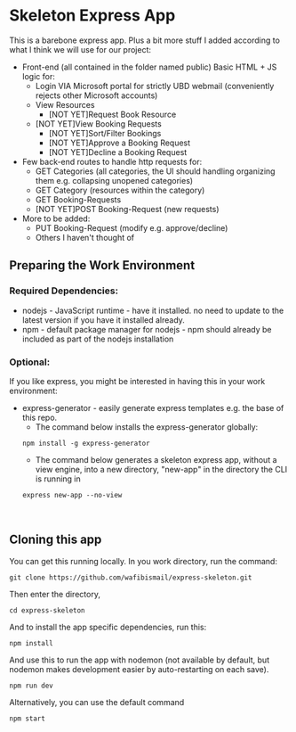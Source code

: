 # Skeleton Express App

This is a barebone express app. Plus a bit more stuff I added according to what I think we will use for our project:
- Front-end (all contained in the folder named public) Basic HTML + JS logic for:
  - Login VIA Microsoft portal for strictly UBD webmail (conveniently rejects other Microsoft accounts)
  - View Resources
    - [NOT YET]Request Book Resource
  - [NOT YET]View Booking Requests
    - [NOT YET]Sort/Filter Bookings
    - [NOT YET]Approve a Booking Request
    - [NOT YET]Decline a Booking Request
- Few back-end routes to handle http requests for:
  - GET Categories (all categories, the UI should handling organizing them e.g. collapsing unopened categories)
  - GET Category (resources within the category)
  - GET Booking-Requests
  - [NOT YET]POST Booking-Request (new requests)
- More to be added:
  - PUT Booking-Request (modify e.g. approve/decline)
  - Others I haven't thought of

## Preparing the Work Environment

### Required Dependencies:
- nodejs - JavaScript runtime - have it installed. no need to update to the latest version if you have it installed already.
- npm - default package manager for nodejs - npm should already be included as part of the nodejs installation
### Optional:
If you like express, you might be interested in having this in your work environment:
- express-generator - easily generate express templates e.g. the base of this repo.
  - The command below installs the express-generator globally:
  ```
  npm install -g express-generator
  ```
  - The command below generates a skeleton express app, without a view engine, into a new directory, "new-app" in the directory the CLI is running in
  ```
  express new-app --no-view
  ```
<br>

## Cloning this app
You can get this running locally. In you work directory, run the command:
```
git clone https://github.com/wafibismail/express-skeleton.git
```
Then enter the directory,
```
cd express-skeleton
```
And to install the app specific dependencies, run this:
```
npm install
```
And use this to run the app with nodemon (not available by default, but nodemon makes development easier by auto-restarting on each save).
```
npm run dev
```
Alternatively, you can use the default command
```
npm start
```